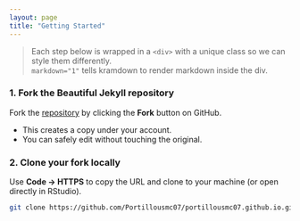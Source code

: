 ```yaml
---
layout: page
title: "Getting Started"
---
```


> Each step below is wrapped in a `<div>` with a unique class so we can style them differently.  
> `markdown="1"` tells kramdown to render markdown inside the div.

<div class="gs-section-01" markdown="1">

### 1. Fork the Beautiful Jekyll repository
Fork the [repository](https://github.com/daattali/beautiful-jekyll) by clicking the **Fork** button on GitHub.

- This creates a copy under your account.
- You can safely edit without touching the original.

</div>

<div class="gs-section-02" markdown="1">

### 2. Clone your fork locally
Use **Code → HTTPS** to copy the URL and clone to your machine (or open directly in RStudio).

```bash
git clone https://github.com/Portillousmc07/portillousmc07.github.io.git

